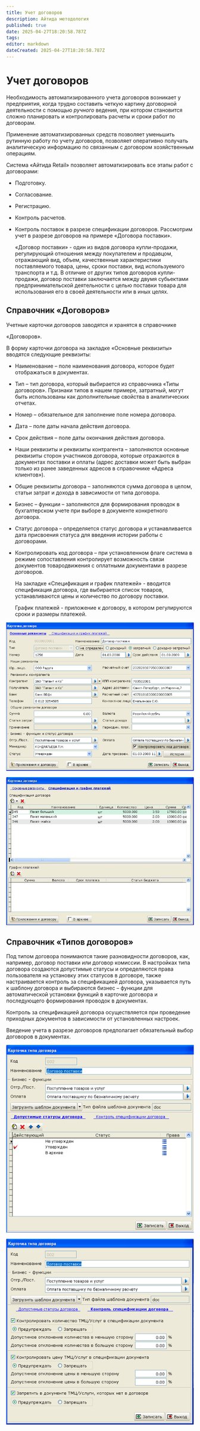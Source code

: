```yaml
---
title: Учет договоров
description: Айтида методология
published: true
date: 2025-04-27T18:20:58.787Z
tags: 
editor: markdown
dateCreated: 2025-04-27T18:20:58.787Z
---
```


# Учет договоров

Необходимость автоматизированного учета договоров возникает у предприятия, когда трудно составить четкую картину договорной деятельности с помощью *ручного* ведения, при котором становится сложно планировать и контролировать расчеты и сроки работ по договорам.

Применение автоматизированных средств позволяет уменьшить рутинную работу по учету договоров, позволяет оперативно получать аналитическую информацию по связанным с договором хозяйственным операциям.

Система «Айтида Retail» позволяет автоматизировать все этапы работ с договорами:

-   Подготовку.
-   Согласование.
-   Регистрацию.
-   Контроль расчетов.
-   Контроль поставок в разрезе спецификации договоров. Рассмотрим учет в разрезе договоров на примере «Договора поставки».

    «Договор поставки» - один из видов договора купли-продажи, регулирующий отношения между покупателем и продавцом, отражающий вид, объем, качественные характеристики поставляемого товара, цены, сроки поставки, вид используемого транспорта и т.д. В отличие от других типов договоров купли-продажи, договор поставки заключается между двумя субьектами предпринимательской деятельности с целью поставки товара для использования его в своей деятельности или в иных целях.

## Справочник «Договоров»

Учетные карточки договоров заводятся и хранятся в справочнике

«Договоров».

В форму карточки договора на закладке «Основные реквизиты» вводятся следующие реквизиты:

-   Наименование – поле наименования договора, которое будет отображаться в документах.
-   Тип – тип договора, который выбирается из справочника «Типы договоров». Признаки типов в нашем примере, затратный, могут быть использованы как дополнительные свойства в аналитических отчетах.
-   Номер – обязательное для заполнение поле номера договора.
-   Дата – поле даты начала действия договора.
-   Срок действия – поле даты окончания действия договора.
-   Наши реквизиты и реквизиты контрагента – заполняются основные реквизиты сторон участников договора, которые отражаются в документах поставки и оплаты (адрес доставки может быть выбран только из ранее заведенных адресов в справочнике «Адреса клиентов»).
-   Общие реквизиты договора – заполняются сумма договора в целом, статьи затрат и дохода в зависимости от типа договора.
-   Бизнес – функции – заполняются для формирования проводок в бухгалтерском учете при выборе в документе конкретного договора.
-   Статус договора – определяется статус договора и устанавливается дата присвоения статуса для введения истории работы с договорами.
-   Контролировать код договора – при установленном флаге система в режиме сопоставления контролирует возможность связи документов товародвижения с оплатными документами в разрезе договоров.

    На закладке «Спецификация и график платежей» - вводится спецификация договора, где выбирается список товаров, устанавливаются цены и количество по договору поставки.

    График платежей - приложение к договору, в котором регулируются сроки и размеры платежей.

![Изображение выглядит как текст Автоматически созданное описание](/images/metodology/contracts/f5def2bfb1be98ccc690b7e58696413e.png)

![](/images/metodology/contracts/32f1d6e541fe1d816e0836b74408bb6c.jpeg)

## Справочник «Типов договоров»

Под типом договора понимаются такие разновидности договоров, как, например, договор поставки или договор комиссии. В настройках типа договора создаются допустимые статусы и определяются права пользователя на установку этих статусов в договоре, также настраивается контроль за спецификацией договора, указывается путь к шаблону договора и выбираются бизнес – функции для автоматической установки функций в карточке договора и последующего формирования проводок в документах.

Контроль за спецификацией договора осуществляется при проведение приходных документов в зависимости от установленных настроек.

Введение учета в разрезе договоров предполагает обязательный выбор договоров в документах.

![Изображение выглядит как текст Автоматически созданное описание](/images/metodology/contracts/f349786ae2cccfb7210a50c76fa8dbc3.png)

![Изображение выглядит как текст Автоматически созданное описание](/images/metodology/contracts/1300f247f7d4d594cff05960f16eb69c.png)
